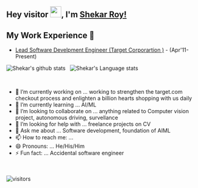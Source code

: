## Hey visitor <img src="https://github.com/TheDudeThatCode/TheDudeThatCode/blob/master/Assets/Hi.gif" width="29px">, I'm [Shekar Roy!](https://www.linkedin.com/in/shekarroy87/) 


## My Work Experience 🙌
- [Lead Software Develpment Engineer (Target Corporartion )](https://www.target.com/) - (Apr'11-Present)


![Shekar's github stats](https://github-readme-stats.vercel.app/api?username=shekarroy15&show_icons=true&hide_border=true)&nbsp;&nbsp;
![Shekar's Language stats](https://github-readme-stats-eight-theta.vercel.app/api/top-langs/?username=shekarroy15&layout=compact&langs_count=8&hide_border=true)


<br />

- 🔭 I’m currently working on ... working to strengthen the target.com checkout process and enlighten a billion hearts shopping with us daily
- 🌱 I’m currently learning ... AI/ML
- 👯 I’m looking to collaborate on ... anything related to Computer vision project, autonomous driving, survellance 
- 🤔 I’m looking for help with ... freelance projects on CV
- 💬 Ask me about ... Software development, foundation of AIML
- 📫 How to reach me: ... 
- 😄 Pronouns: ... He/His/Him
- ⚡ Fun fact: ... Accidental software engineer

<br/>

![visitors](https://visitor-badge.laobi.icu/badge?page_id=shekarroy15/shekarroy15)
